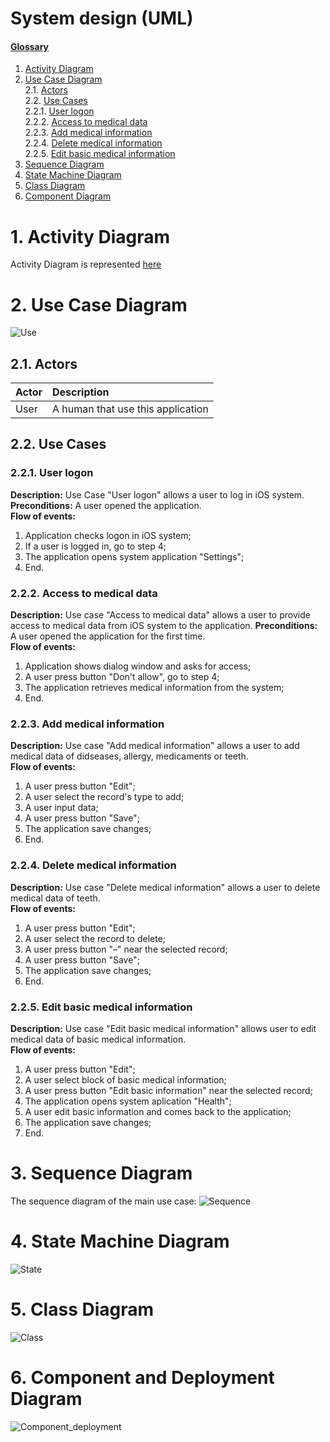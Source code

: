 # System design (UML)

#### [Glossary](Glossary.md)

1. [Activity Diagram](#1)<br>
2. [Use Case Diagram](#2)<br>
2.1. [Actors](#2.1)<br>
2.2. [Use Cases](#2.2)<br>
2.2.1. [User logon](#2.2.1)<br>
2.2.2. [Access to medical data](#2.2.2)<br>
2.2.3. [Add medical information](#2.2.3)<br>
2.2.4. [Delete medical information](#2.2.4)<br>
2.2.5. [Edit basic medical information](#2.2.5)<br>
3. [Sequence Diagram](#3)<br>
4. [State Machine Diagram](#4)<br>
5. [Class Diagram](#5)<br>
6. [Component Diagram](#6)<br>


# 1\. Activity Diagram <a name = "1"></a>
Activity Diagram is represented [here](Activity_diagrams/Activity.md)

# 2\. Use Case Diagram  <a name = "2"></a>

![Use](Use_case_diagram/use__tistic.co.png)
## 2.1\. Actors  <a name = "2.1"></a><br>
Actor | Description
| :-- | :--
User | A human that use this application

## 2.2\. Use Cases  <a name = "2.2"></a><br>
### 2.2.1\. User logon <a name = "2.2.1"></a>
<b>Description:</b> Use Case "User logon" allows a user to log in iOS system.
<b>Preconditions:</b> A user opened the application.<br>
<b>Flow of events:</b> <br>
1. Application checks logon in iOS system;<br>
2. If a user is logged in, go to step 4;<br>
3. The application opens system application "Settings";<br>
4. End. <br>

### 2.2.2\. Access to medical data <a name = "2.2.2"></a>

<b>Description:</b> Use case "Access to medical data" allows a user to provide access to medical data from iOS system to the application.
<b>Preconditions:</b> A user opened the application for the first time.<br>
<b>Flow of events:</b> <br>
1. Application shows dialog window and asks for access;<br>
2. A user press button "Don't allow", go to step 4;<br>
3. The application retrieves medical information from the system;<br>
4. End.<br>

### 2.2.3\. Add medical information <a name = "2.2.3"></a>

<b>Description:</b> Use case "Add medical information" allows a user to add medical data of didseases, allergy, medicaments or teeth.<br>
<b>Flow of events:</b> <br>
1. A user press button "Edit";<br>
2. A user select the record's type to add;<br>
3. A user input data;<br>
4. A user press button "Save"; <br>
5. The application save changes; <br>
6. End.<br>
### 2.2.4\. Delete medical information <a name = "2.2.4"></a>

<b>Description:</b> Use case "Delete medical information" allows a user to delete medical data of teeth.<br>
<b>Flow of events:</b> <br>
1. A user press button "Edit";<br>
2. A user select the record to delete;<br>
3. A user press button "–" near the selected record;<br>
4. A user press button "Save"; <br>
5. The application save changes; <br>
6. End.<br>

### 2.2.5\. Edit basic medical information <a name = "2.2.5"></a>
<b>Description:</b> Use case "Edit basic medical information" allows user to edit medical data of basic medical information.<br>
<b>Flow of events:</b> <br>
1. A user press button "Edit";<br>
2. A user select block of basic medical information;<br>
3. A user press button "Edit basic information" near the selected record;<br>
5. The application opens system aplication "Health"; <br>
6. A user edit basic information and comes back to the application;<br>
7. The application save changes; <br>
8. End.<br>

# 3\. Sequence Diagram <a name = "3"></a>

The sequence diagram of the main use case:
![Sequence](Sequence_diagram/Sequence_diagram.png)

# 4\. State Machine Diagram<a name = "4"></a>
![State](State_maschine_diagram/State_maschine_diagram.png)

# 5\. Class Diagram <a name = "5"></a>
![Class](Class_diagram/Class_diagram.png)

# 6\. Component and Deployment Diagram <a name = "6"></a>
![Component_deployment](Component_and_Deployment_diagrams/Component_and_Deployment_diagram.png)
